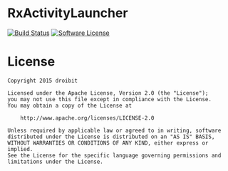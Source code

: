 # RxActivityLauncher

[![Build Status](https://travis-ci.org/droibit/RxActivityLauncher.svg?branch=develop)](https://travis-ci.org/droibit/RxActivityLauncher) [![Software License](https://img.shields.io/badge/license-Apache%202.0-brightgreen.svg)](https://github.com/droibit/RxActivityLauncher/blob/develop/LICENSE)


# License

    Copyright 2015 droibit

    Licensed under the Apache License, Version 2.0 (the "License");
    you may not use this file except in compliance with the License.
    You may obtain a copy of the License at

        http://www.apache.org/licenses/LICENSE-2.0

    Unless required by applicable law or agreed to in writing, software
    distributed under the License is distributed on an "AS IS" BASIS,
    WITHOUT WARRANTIES OR CONDITIONS OF ANY KIND, either express or implied.
    See the License for the specific language governing permissions and
    limitations under the License.
